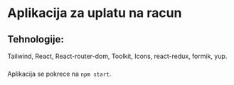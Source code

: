 # Aplikacija za uplatu na racun

## Tehnologije:

Tailwind,
React,
React-router-dom,
Toolkit,
Icons,
react-redux,
formik,
yup.

###

Aplikacija se pokrece na `npm start`.
